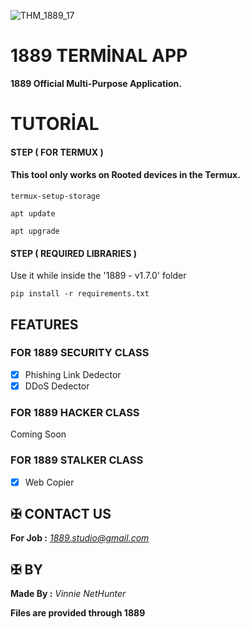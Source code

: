 ![THM_1889_17](https://github.com/user-attachments/assets/d6399db4-ec3a-4eb5-a165-a4b81ddc52ce)

# 1889 TERMİNAL APP

**1889 Official Multi-Purpose Application.**


# TUTORİAL



#### STEP ( FOR TERMUX )

#### This tool only works on Rooted devices in the Termux.

```
termux-setup-storage
```
```
apt update
```
```
apt upgrade
```


#### STEP ( REQUIRED LIBRARIES )

Use it while inside the '1889 - v1.7.0' folder
```
pip install -r requirements.txt
```


## FEATURES 

### FOR 1889 SECURITY CLASS

- [x] Phishing Link Dedector
- [x] DDoS Dedector  

### FOR 1889 HACKER CLASS 

Coming Soon

### FOR 1889 STALKER CLASS

- [x] Web Copier


## ✠ CONTACT US 

**For Job :** *1889.studio@gmail.com*



## ✠ BY 

**Made By :** *Vinnie NetHunter*

**Files are provided through 1889**
